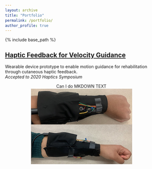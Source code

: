 ```yaml
---
layout: archive
title: "Portfolio"
permalink: /portfolio/
author_profile: true
---
```

{% include base_path %}

## [Haptic Feedback for Velocity Guidance](/portfolio/hapticGuidance)
Wearable device prototype to enable motion guidance for rehabilitation through cutaneous haptic feedback.          
*Accepted to 2020 Haptics Symposium*
<div align="center">
  Can I do MKDOWN TEXT
  <img src='/images/haptic.png'>
</div>

